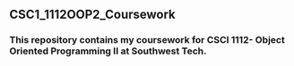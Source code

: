 ## CSC1_1112OOP2_Coursework
### This repository contains my coursework for CSCI 1112- Object Oriented Programming II at Southwest Tech.
